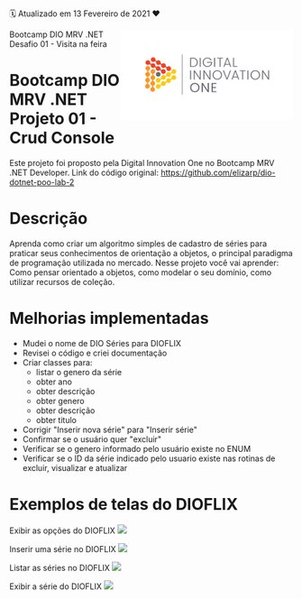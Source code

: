 :spiral_calendar: Atualizado em 13 Fevereiro de 2021 :heart:

<img align="right" alt="GIF" height="160px" src="https://github.com/rdeconti/rdeconti-resources/blob/main/Digital%20Innovation%20One%20-%20Logotipo.png" />

Bootcamp DIO MRV .NET Desafio 01 - Visita na feira

# Bootcamp DIO MRV .NET Projeto 01 - Crud Console
Este projeto foi proposto pela Digital Innovation One no Bootcamp MRV .NET Developer.
Link do código original: https://github.com/elizarp/dio-dotnet-poo-lab-2

# Descrição
Aprenda como criar um algoritmo simples de cadastro de séries para praticar seus conhecimentos de orientação a objetos, o principal paradigma de programação utilizada no mercado. Nesse projeto você vai aprender: Como pensar orientado a objetos, como modelar o seu domínio, como utilizar recursos de coleção.

# Melhorias implementadas
- Mudei o nome de DIO Séries para DIOFLIX
- Revisei o código e criei documentação
- Criar classes para:
    - listar o genero da série
    - obter ano
    - obter descrição
    - obter genero
    - obter descrição
    - obter titulo
- Corrigir "Inserir nova série" para "Inserir série"
- Confirmar se o usuário quer "excluir"
- Verificar se o genero informado pelo usuário existe no ENUM
- Verificar se o ID da série indicado pelo usuario existe nas rotinas de excluir, visualizar e atualizar 

# Exemplos de telas do DIOFLIX
Exibir as opções do DIOFLIX
<img src="https://github.com/rdeconti/Project-Dio-Crud-Console/blob/main/DIOFLIX%20-%20Op%C3%A7%C3%B5es.png" />

Inserir uma série no DIOFLIX
<img src="https://github.com/rdeconti/Project-Dio-Crud-Console/blob/main/DIOFLIX%20-%20Inserir.png" />

Listar as séries no DIOFLIX
<img src="https://github.com/rdeconti/Project-Dio-Crud-Console/blob/main/DIOFLIX%20-%20Listar.png" />

Exibir a série do DIOFLIX
<img src="https://github.com/rdeconti/Project-Dio-Crud-Console/blob/main/DIOFLIX%20-%20Exibir.png" />
